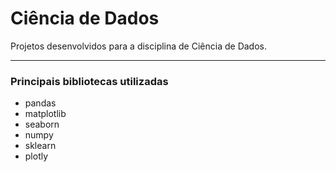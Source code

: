 # Ciência de Dados

<p>Projetos desenvolvidos para a disciplina de Ciência de Dados.</p>

***

### Principais bibliotecas utilizadas
* pandas
* matplotlib
* seaborn
* numpy
* sklearn
* plotly

